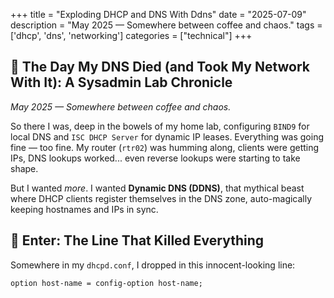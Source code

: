 +++
title = "Exploding DHCP and DNS With Ddns"
date = "2025-07-09"
description = "May 2025 — Somewhere between coffee and chaos."
tags = ['dhcp', 'dns', 'networking']
categories = ["technical"]
+++

## 🧠 The Day My DNS Died (and Took My Network With It): A Sysadmin Lab Chronicle

_May 2025 — Somewhere between coffee and chaos._

So there I was, deep in the bowels of my home lab, configuring `BIND9` for local DNS and `ISC DHCP Server` for dynamic IP leases. Everything was going fine — too fine. My router (`rtr02`) was humming along, clients were getting IPs, DNS lookups worked... even reverse lookups were starting to take shape.

But I wanted _more_. I wanted **Dynamic DNS (DDNS)**, that mythical beast where DHCP clients register themselves in the DNS zone, auto-magically keeping hostnames and IPs in sync.

## 🧨 Enter: The Line That Killed Everything

Somewhere in my `dhcpd.conf`, I dropped in this innocent-looking line:

```dhcpd
option host-name = config-option host-name;
```

